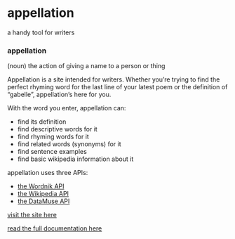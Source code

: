 # appellation
a handy tool for writers

### appellation
(noun) the action of giving a name to a person or thing

Appellation is a site intended for writers. Whether you’re trying to find the perfect rhyming word for the last line of your latest poem or the definition of “gabelle”, appellation’s here for you.

With the word you enter, appellation can:
- find its definition
- find descriptive words for it
- find rhyming words for it
- find related words (synonyms) for it
- find sentence examples
- find basic wikipedia information about it

appellation uses three APIs:
- [the Wordnik API](http://developer.wordnik.com/)
- [the Wikipedia API](https://www.mediawiki.org/wiki/API:Main_page)
- [the DataMuse API](https://www.datamuse.com/api/)


[visit the site here](bfp226.nyuad.im/appellation/index.html)

[read the full documentation here](https://docs.google.com/document/d/1BR6rGHfAs1B3OHCSffxh3BceEchdf75HaNpIYR2rwBo/edit)
